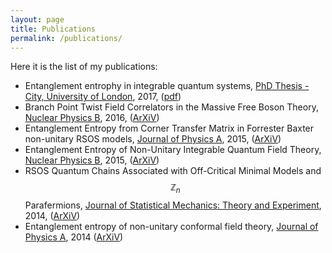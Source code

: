 ```yaml
---
layout: page
title: Publications
permalink: /publications/
---
```


Here it is the list of my publications:

  - Entanglement entrophy in integrable quantum systems, [PhD Thesis - City, University of London](http://openaccess.city.ac.uk/17490/), 2017, ([pdf](http://openaccess.city.ac.uk/17490/1/Bianchini%2C%20Davide.pdf))
  - Branch Point Twist Field Correlators in the Massive Free Boson Theory, [Nuclear Physics B](http://www.sciencedirect.com/science/article/pii/S0550321316303182), 2016, ([ArXiV](https://arxiv.org/abs/1607.05656))
  - Entanglement Entropy from Corner Transfer Matrix in Forrester Baxter non-unitary RSOS models, [Journal of Physics A](http://iopscience.iop.org/article/10.1088/1751-8113/49/15/154005), 2015, ([ArXiV](https://arxiv.org/abs/1509.04601))
  - Entanglement Entropy of Non-Unitary Integrable Quantum Field Theory, [Nuclear Physics B](http://www.sciencedirect.com/science/article/pii/S055032131500173X), 2015, ([ArXiV](https://arxiv.org/abs/1502.03275))
  - RSOS Quantum Chains Associated with Off-Critical Minimal Models and $$\mathbb{Z}_n$$ Parafermions, [Journal of Statistical Mechanics: Theory and Experiment](http://iopscience.iop.org/article/10.1088/1742-5468/2015/03/P03010), 2014, ([ArXiV](https://arxiv.org/abs/1412.4942))
  - Entanglement entropy of non-unitary conformal field theory, [Journal of Physics A](http://iopscience.iop.org/article/10.1088/1751-8113/48/4/04FT01), 2014 ([ArXiV](https://arxiv.org/abs/1405.2804))
